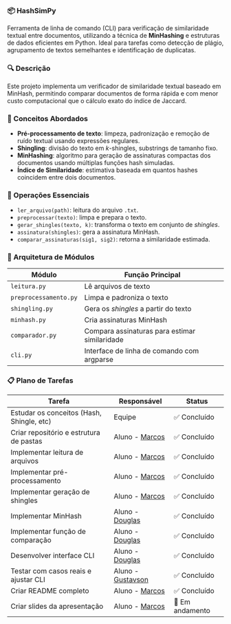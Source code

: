 ### 📦 HashSimPy  
Ferramenta de linha de comando (CLI) para verificação de similaridade textual entre documentos, utilizando a técnica de **MinHashing** e estruturas de dados eficientes em Python. Ideal para tarefas como detecção de plágio, agrupamento de textos semelhantes e identificação de duplicatas.

### 🔍 Descrição  
Este projeto implementa um verificador de similaridade textual baseado em MinHash, permitindo comparar documentos de forma rápida e com menor custo computacional que o cálculo exato do índice de Jaccard.

### 🧠 Conceitos Abordados  

- **Pré-processamento de texto**: limpeza, padronização e remoção de ruído textual usando expressões regulares.
- **Shingling**: divisão do texto em *k*-shingles, substrings de tamanho fixo.
- **MinHashing**: algoritmo para geração de assinaturas compactas dos documentos usando múltiplas funções hash simuladas.
- **Índice de Similaridade**: estimativa baseada em quantos hashes coincidem entre dois documentos.

### 🔧 Operações Essenciais

- `ler_arquivo(path)`: leitura do arquivo `.txt`.
- `preprocessar(texto)`: limpa e prepara o texto.
- `gerar_shingles(texto, k)`: transforma o texto em conjunto de *shingles*.
- `assinatura(shingles)`: gera a assinatura MinHash.
- `comparar_assinaturas(sig1, sig2)`: retorna a similaridade estimada.

### 🧱 Arquitetura de Módulos

| Módulo           | Função Principal                                  |
|------------------|---------------------------------------------------|
| `leitura.py`     | Lê arquivos de texto                              |
| `preprocessamento.py` | Limpa e padroniza o texto                     |
| `shingling.py`   | Gera os *shingles* a partir do texto              |
| `minhash.py`     | Cria assinaturas MinHash                          |
| `comparador.py`  | Compara assinaturas para estimar similaridade     |
| `cli.py`         | Interface de linha de comando com argparse        |

### 📋 Plano de Tarefas

| Tarefa                                      | Responsável         | Status         |
|--------------------------------------------|----------------------|----------------|
| Estudar os conceitos (Hash, Shingle, etc)  | Equipe               | ✅ Concluído   |
| Criar repositório e estrutura de pastas    | Aluno - [Marcos](https://github.com/MoraesMarcos)       | ✅ Concluído   |
| Implementar leitura de arquivos            | Aluno - [Marcos](https://github.com/MoraesMarcos)        | ✅ Concluído   |
| Implementar pré-processamento              | Aluno - [Marcos](https://github.com/MoraesMarcos)       | ✅ Concluído   |
| Implementar geração de shingles            | Aluno - [Marcos](https://github.com/MoraesMarcos)       | ✅ Concluído   |
| Implementar MinHash                        | Aluno - [Douglas](https://github.com/douglasteyh)       | ✅ Concluído   |
| Implementar função de comparação           | Aluno - [Douglas](https://github.com/douglasteyh)       | ✅ Concluído   |
| Desenvolver interface CLI                  | Aluno - [Douglas](https://github.com/douglasteyh)       | ✅ Concluído   |
| Testar com casos reais e ajustar CLI       | Aluno - [Gustavson](https://github.com/gustavsonbarros) | ✅ Concluído   | 
| Criar README completo                      | Aluno - [Marcos](https://github.com/MoraesMarcos)       | ✅ Concluído   |
| Criar slides da apresentação               | Aluno - [Marcos](https://github.com/MoraesMarcos)       | 🔄 Em andamento |
